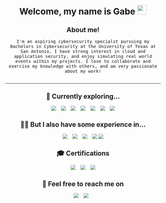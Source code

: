 
<h1 align="center"> Welcome, my name is Gabe   <img src="https://media.giphy.com/media/hvRJCLFzcasrR4ia7z/giphy.gif" width="30"></h1>
 </h1>

<h2 align="center">  About me!</h2>
<p align="center">
  <samp> I'm an aspiring cybersecurity specialst pursuing my Bachelors in Cybersecurity at the University of Texas at San Antonio. I have strong interest in cloud and application security, and enjoy simulating real world events within my projects. I love to collaborate and exercise my knowledge with others, and am very passionate about my work! 

    
  </samp>
  <br> <br>
</p>

<hr>

<h2 align="center"> 📖 Currently exploring... </h2>
<p align="center">
  <img src="https://img.shields.io/badge/AWS-%23FF9900.svg?style=for-the-badge&logo=amazon-aws&logoColor=white" />&nbsp;&nbsp;&nbsp;
  <img src="https://img.shields.io/badge/Azure-%230072C6.svg?style=for-the-badge&logo=microsoft-azure&logoColor=white" />&nbsp;&nbsp;&nbsp;
  <img src="https://img.shields.io/badge/Docker-%230db7ed.svg?style=for-the-badge&logo=docker&logoColor=white" />&nbsp;&nbsp;&nbsp;
  <img src="https://img.shields.io/badge/Kubernetes-%23326ce5.svg?style=for-the-badge&logo=kubernetes&logoColor=white" />&nbsp;&nbsp;&nbsp;
  <img src="https://img.shields.io/badge/KQL-%2300739D.svg?style=for-the-badge&logo=microsoft&logoColor=white" />&nbsp;&nbsp;&nbsp;
  <img src="https://img.shields.io/badge/Jenkins-%23D24939.svg?style=for-the-badge&logo=jenkins&logoColor=white" />&nbsp;&nbsp;&nbsp;
  <img src="https://img.shields.io/badge/SIEM%20(Microsoft%20Sentinel)-%230072C6.svg?style=for-the-badge&logo=microsoft&logoColor=white" />

</p>



<h2 align="center"> ☝🏽 But I also have some experience in...</h2>

<p align="center">
  <img src="https://img.shields.io/badge/python-%233776AB.svg?style=for-the-badge&logo=python&logoColor=white" />&nbsp;&nbsp;&nbsp;
  <img src="https://img.shields.io/badge/powershell-%235391FE.svg?style=for-the-badge&logo=powershell&logoColor=white" />&nbsp;&nbsp;&nbsp;
  <img src="https://img.shields.io/badge/active%20directory-%230072C6.svg?style=for-the-badge&logo=microsoft&logoColor=white" />&nbsp;&nbsp;&nbsp;
  <img src="https://img.shields.io/badge/splunk-%23000000.svg?style=for-the-badge&logo=splunk&logoColor=white" />
  <img src="https://img.shields.io/badge/OPNsense-%23F58020.svg?style=for-the-badge&logo=opnsense&logoColor=white" />

</p>

<h2 align="center"> 🎓 Certifications </h2>
<p align="center">
  <img src="https://img.shields.io/badge/CompTIA%20A%2B-%23E2231A.svg?style=for-the-badge&logo=comptia&logoColor=white" />&nbsp;&nbsp;&nbsp;
  <img src="https://img.shields.io/badge/CompTIA%20Network%2B-%23E2231A.svg?style=for-the-badge&logo=comptia&logoColor=white" />&nbsp;&nbsp;&nbsp;
  <img src="https://img.shields.io/badge/AWS%20Certified%20Cloud%20Practitioner-%23FF9900.svg?style=for-the-badge&logo=amazon-aws&logoColor=white" />
</p>



<h2  align="center"> 📱 Feel free to reach me on</h2>
<p align="center">
  <a target="_blank"href="https://www.linkedin.com/in/gabriel-walker-zuniga/"><img src="https://img.shields.io/badge/linkedin-%230077B5.svg?&style=for-the-badge&logo=linkedin&logoColor=white" /></a>&nbsp;&nbsp;&nbsp;
  <a href="mailto:gabriel.walkerzuniga@gmail.com?subject=Hello%Franco,%20From%20Github"><img src="https://img.shields.io/badge/gmail-%23D14836.svg?&style=for-the-badge&logo=gmail&logoColor=white" /></a>&nbsp;&nbsp;&nbsp;
</p>
